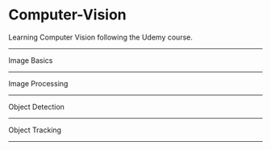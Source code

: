 # Computer-Vision
Learning Computer Vision following the Udemy course.
<hr>
Image Basics

<hr>
Image Processing

<hr>
Object Detection

<hr>
Object Tracking

<hr>
